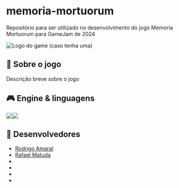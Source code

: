 # memoria-mortuorum
Repositório para ser utilizado no desenvolvimento do jogo Memoria Mortuorum para GameJam de 2024

<!---
Caso o jogo tenha uma logo, disponibilizá-la no README
--->
![Logo do game (caso tenha uma)](http://3rd-strike.com/wp-content/uploads/2015/03/OriLogo-black-png.png)

## 📃 Sobre o jogo
<!---
Aqui faça uma descrição breve para os jogadores sobre o seu jogo! Qual o gênero? É multijogador? etc...
--->

Descrição breve sobre o jogo

## 🎮 Engine & linguagens
<!---
Aqui recomenda-se que sejam colocados os ícones da game engine e das linguagens de programação que foram utilizadas no desenvolvimento do seu jogo, como o exemplo à seguir
--->
<img src="https://img.icons8.com/ios-filled/50/000000/unity.png"/><img src="https://img.icons8.com/color/48/000000/c-sharp-logo.png"/>

## 🧠 Desenvolvedores
<!---
Aqui sugere-se que sejam colocados ao menos os nomes de cada desenvolvedor envolvido na criação do seu jogo
--->

- [Rodrigo Amaral](https://github.com/rodrigoFAmaral)
- [Rafael Matuda](https://github.com/rmatuda)
-
-
-
-

